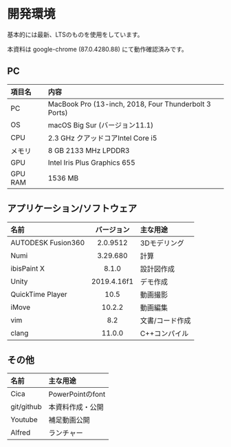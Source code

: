 <style>
.tablelines table, .tablelines td, .tablelines th {
        border: 1px solid black;
        }
</style>
# 開発環境

基本的には最新、LTSのものを使用をしています。

本資料は google-chrome (87.0.4280.88) にて動作確認済みです。

## PC
| 項目名  | 内容                                                  |
| :------ | :------------------------------                       |
| PC      | MacBook Pro (13-inch, 2018, Four Thunderbolt 3 Ports) |
| OS      | macOS Big Sur (バージョン11.1)                        |
| CPU     | 2.3 GHz クアッドコアIntel Core i5                     |
| メモリ  | 8 GB 2133 MHz LPDDR3                                  |
| GPU     | Intel Iris Plus Graphics 655                          |
| GPU RAM | 1536 MB                                               |

## アプリケーション/ソフトウェア
| 名前               | バージョン  | 主な用途        |
| :---------------   | :--------:  | :----------     |
| AUTODESK Fusion360 | 2.0.9512    | 3Dモデリング    |
| Numi               | 3.29.680    | 計算            |
| ibisPaint X        | 8.1.0       | 設計図作成      |
| Unity              | 2019.4.16f1 | デモ作成        |
| QuickTime Player   | 10.5        | 動画撮影        |
| iMove              | 10.2.2      | 動画編集        |
| vim                | 8.2         | 文書/コード作成 |
| clang              | 11.0.0      | C++コンパイル   |

## その他
| 名前       | 主な用途         |
| :----      | :----------      |
| Cica       | PowerPointのfont |
| git/github | 本資料作成・公開 |
| Youtube    | 補足動画公開     |
| Alfred     | ランチャー       |
